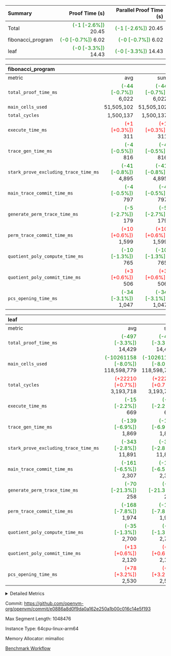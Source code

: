 | Summary | Proof Time (s) | Parallel Proof Time (s) |
|:---|---:|---:|
| Total | <span style='color: green'>(-1 [-2.6%])</span> 20.45 | <span style='color: green'>(-1 [-2.6%])</span> 20.45 |
| fibonacci_program | <span style='color: green'>(-0 [-0.7%])</span> 6.02 | <span style='color: green'>(-0 [-0.7%])</span> 6.02 |
| leaf | <span style='color: green'>(-0 [-3.3%])</span> 14.43 | <span style='color: green'>(-0 [-3.3%])</span> 14.43 |


| fibonacci_program |||||
|:---|---:|---:|---:|---:|
|metric|avg|sum|max|min|
| `total_proof_time_ms ` | <span style='color: green'>(-44 [-0.7%])</span> 6,022 | <span style='color: green'>(-44 [-0.7%])</span> 6,022 | <span style='color: green'>(-44 [-0.7%])</span> 6,022 | <span style='color: green'>(-44 [-0.7%])</span> 6,022 |
| `main_cells_used     ` |  51,505,102 |  51,505,102 |  51,505,102 |  51,505,102 |
| `total_cycles        ` |  1,500,137 |  1,500,137 |  1,500,137 |  1,500,137 |
| `execute_time_ms     ` | <span style='color: red'>(+1 [+0.3%])</span> 311 | <span style='color: red'>(+1 [+0.3%])</span> 311 | <span style='color: red'>(+1 [+0.3%])</span> 311 | <span style='color: red'>(+1 [+0.3%])</span> 311 |
| `trace_gen_time_ms   ` | <span style='color: green'>(-4 [-0.5%])</span> 816 | <span style='color: green'>(-4 [-0.5%])</span> 816 | <span style='color: green'>(-4 [-0.5%])</span> 816 | <span style='color: green'>(-4 [-0.5%])</span> 816 |
| `stark_prove_excluding_trace_time_ms` | <span style='color: green'>(-41 [-0.8%])</span> 4,895 | <span style='color: green'>(-41 [-0.8%])</span> 4,895 | <span style='color: green'>(-41 [-0.8%])</span> 4,895 | <span style='color: green'>(-41 [-0.8%])</span> 4,895 |
| `main_trace_commit_time_ms` | <span style='color: green'>(-4 [-0.5%])</span> 797 | <span style='color: green'>(-4 [-0.5%])</span> 797 | <span style='color: green'>(-4 [-0.5%])</span> 797 | <span style='color: green'>(-4 [-0.5%])</span> 797 |
| `generate_perm_trace_time_ms` | <span style='color: green'>(-5 [-2.7%])</span> 179 | <span style='color: green'>(-5 [-2.7%])</span> 179 | <span style='color: green'>(-5 [-2.7%])</span> 179 | <span style='color: green'>(-5 [-2.7%])</span> 179 |
| `perm_trace_commit_time_ms` | <span style='color: red'>(+10 [+0.6%])</span> 1,599 | <span style='color: red'>(+10 [+0.6%])</span> 1,599 | <span style='color: red'>(+10 [+0.6%])</span> 1,599 | <span style='color: red'>(+10 [+0.6%])</span> 1,599 |
| `quotient_poly_compute_time_ms` | <span style='color: green'>(-10 [-1.3%])</span> 765 | <span style='color: green'>(-10 [-1.3%])</span> 765 | <span style='color: green'>(-10 [-1.3%])</span> 765 | <span style='color: green'>(-10 [-1.3%])</span> 765 |
| `quotient_poly_commit_time_ms` | <span style='color: red'>(+3 [+0.6%])</span> 506 | <span style='color: red'>(+3 [+0.6%])</span> 506 | <span style='color: red'>(+3 [+0.6%])</span> 506 | <span style='color: red'>(+3 [+0.6%])</span> 506 |
| `pcs_opening_time_ms ` | <span style='color: green'>(-34 [-3.1%])</span> 1,047 | <span style='color: green'>(-34 [-3.1%])</span> 1,047 | <span style='color: green'>(-34 [-3.1%])</span> 1,047 | <span style='color: green'>(-34 [-3.1%])</span> 1,047 |

| leaf |||||
|:---|---:|---:|---:|---:|
|metric|avg|sum|max|min|
| `total_proof_time_ms ` | <span style='color: green'>(-497 [-3.3%])</span> 14,429 | <span style='color: green'>(-497 [-3.3%])</span> 14,429 | <span style='color: green'>(-497 [-3.3%])</span> 14,429 | <span style='color: green'>(-497 [-3.3%])</span> 14,429 |
| `main_cells_used     ` | <span style='color: green'>(-10261158 [-8.0%])</span> 118,598,779 | <span style='color: green'>(-10261158 [-8.0%])</span> 118,598,779 | <span style='color: green'>(-10261158 [-8.0%])</span> 118,598,779 | <span style='color: green'>(-10261158 [-8.0%])</span> 118,598,779 |
| `total_cycles        ` | <span style='color: red'>(+22210 [+0.7%])</span> 3,193,718 | <span style='color: red'>(+22210 [+0.7%])</span> 3,193,718 | <span style='color: red'>(+22210 [+0.7%])</span> 3,193,718 | <span style='color: red'>(+22210 [+0.7%])</span> 3,193,718 |
| `execute_time_ms     ` | <span style='color: green'>(-15 [-2.2%])</span> 669 | <span style='color: green'>(-15 [-2.2%])</span> 669 | <span style='color: green'>(-15 [-2.2%])</span> 669 | <span style='color: green'>(-15 [-2.2%])</span> 669 |
| `trace_gen_time_ms   ` | <span style='color: green'>(-139 [-6.9%])</span> 1,869 | <span style='color: green'>(-139 [-6.9%])</span> 1,869 | <span style='color: green'>(-139 [-6.9%])</span> 1,869 | <span style='color: green'>(-139 [-6.9%])</span> 1,869 |
| `stark_prove_excluding_trace_time_ms` | <span style='color: green'>(-343 [-2.8%])</span> 11,891 | <span style='color: green'>(-343 [-2.8%])</span> 11,891 | <span style='color: green'>(-343 [-2.8%])</span> 11,891 | <span style='color: green'>(-343 [-2.8%])</span> 11,891 |
| `main_trace_commit_time_ms` | <span style='color: green'>(-161 [-6.5%])</span> 2,307 | <span style='color: green'>(-161 [-6.5%])</span> 2,307 | <span style='color: green'>(-161 [-6.5%])</span> 2,307 | <span style='color: green'>(-161 [-6.5%])</span> 2,307 |
| `generate_perm_trace_time_ms` | <span style='color: green'>(-70 [-21.3%])</span> 258 | <span style='color: green'>(-70 [-21.3%])</span> 258 | <span style='color: green'>(-70 [-21.3%])</span> 258 | <span style='color: green'>(-70 [-21.3%])</span> 258 |
| `perm_trace_commit_time_ms` | <span style='color: green'>(-168 [-7.8%])</span> 1,974 | <span style='color: green'>(-168 [-7.8%])</span> 1,974 | <span style='color: green'>(-168 [-7.8%])</span> 1,974 | <span style='color: green'>(-168 [-7.8%])</span> 1,974 |
| `quotient_poly_compute_time_ms` | <span style='color: green'>(-35 [-1.3%])</span> 2,700 | <span style='color: green'>(-35 [-1.3%])</span> 2,700 | <span style='color: green'>(-35 [-1.3%])</span> 2,700 | <span style='color: green'>(-35 [-1.3%])</span> 2,700 |
| `quotient_poly_commit_time_ms` | <span style='color: red'>(+13 [+0.6%])</span> 2,120 | <span style='color: red'>(+13 [+0.6%])</span> 2,120 | <span style='color: red'>(+13 [+0.6%])</span> 2,120 | <span style='color: red'>(+13 [+0.6%])</span> 2,120 |
| `pcs_opening_time_ms ` | <span style='color: red'>(+78 [+3.2%])</span> 2,530 | <span style='color: red'>(+78 [+3.2%])</span> 2,530 | <span style='color: red'>(+78 [+3.2%])</span> 2,530 | <span style='color: red'>(+78 [+3.2%])</span> 2,530 |



<details>
<summary>Detailed Metrics</summary>

| group | num_segments | keygen_time_ms | commit_exe_time_ms |
| --- | --- | --- | --- |
| fibonacci_program | 1 | 343 | 6 | 

| group | air_name | quotient_deg | interactions | constraints |
| --- | --- | --- | --- | --- |
| fibonacci_program | AccessAdapterAir<16> | 2 | 5 | 14 | 
| fibonacci_program | AccessAdapterAir<2> | 2 | 5 | 14 | 
| fibonacci_program | AccessAdapterAir<32> | 2 | 5 | 14 | 
| fibonacci_program | AccessAdapterAir<4> | 2 | 5 | 14 | 
| fibonacci_program | AccessAdapterAir<64> | 2 | 5 | 14 | 
| fibonacci_program | AccessAdapterAir<8> | 2 | 5 | 14 | 
| fibonacci_program | BitwiseOperationLookupAir<8> | 2 | 2 | 4 | 
| fibonacci_program | MemoryMerkleAir<8> | 2 | 4 | 40 | 
| fibonacci_program | PersistentBoundaryAir<8> | 2 | 3 | 6 | 
| fibonacci_program | PhantomAir | 2 | 3 | 5 | 
| fibonacci_program | Poseidon2PeripheryAir<BabyBearParameters>, 1> | 2 | 1 | 286 | 
| fibonacci_program | ProgramAir | 1 | 1 | 4 | 
| fibonacci_program | RangeTupleCheckerAir<2> | 1 | 1 | 4 | 
| fibonacci_program | VariableRangeCheckerAir | 1 | 1 | 4 | 
| fibonacci_program | VmAirWrapper<Rv32BaseAluAdapterAir, BaseAluCoreAir<4, 8> | 2 | 19 | 43 | 
| fibonacci_program | VmAirWrapper<Rv32BaseAluAdapterAir, LessThanCoreAir<4, 8> | 2 | 17 | 39 | 
| fibonacci_program | VmAirWrapper<Rv32BaseAluAdapterAir, ShiftCoreAir<4, 8> | 2 | 23 | 90 | 
| fibonacci_program | VmAirWrapper<Rv32BranchAdapterAir, BranchEqualCoreAir<4> | 2 | 11 | 25 | 
| fibonacci_program | VmAirWrapper<Rv32BranchAdapterAir, BranchLessThanCoreAir<4, 8> | 2 | 13 | 41 | 
| fibonacci_program | VmAirWrapper<Rv32CondRdWriteAdapterAir, Rv32JalLuiCoreAir> | 2 | 10 | 22 | 
| fibonacci_program | VmAirWrapper<Rv32HintStoreAdapterAir, Rv32HintStoreCoreAir> | 2 | 15 | 17 | 
| fibonacci_program | VmAirWrapper<Rv32JalrAdapterAir, Rv32JalrCoreAir> | 2 | 16 | 20 | 
| fibonacci_program | VmAirWrapper<Rv32LoadStoreAdapterAir, LoadSignExtendCoreAir<4, 8> | 2 | 18 | 33 | 
| fibonacci_program | VmAirWrapper<Rv32LoadStoreAdapterAir, LoadStoreCoreAir<4> | 2 | 17 | 38 | 
| fibonacci_program | VmAirWrapper<Rv32MultAdapterAir, DivRemCoreAir<4, 8> | 2 | 25 | 88 | 
| fibonacci_program | VmAirWrapper<Rv32MultAdapterAir, MulHCoreAir<4, 8> | 2 | 24 | 38 | 
| fibonacci_program | VmAirWrapper<Rv32MultAdapterAir, MultiplicationCoreAir<4, 8> | 2 | 19 | 26 | 
| fibonacci_program | VmAirWrapper<Rv32RdWriteAdapterAir, Rv32AuipcCoreAir> | 2 | 11 | 15 | 
| fibonacci_program | VmConnectorAir | 2 | 3 | 9 | 
| leaf | AccessAdapterAir<2> | 4 | 5 | 12 | 
| leaf | AccessAdapterAir<4> | 4 | 5 | 12 | 
| leaf | AccessAdapterAir<8> | 4 | 5 | 12 | 
| leaf | FriReducedOpeningAir | 4 | 35 | 59 | 
| leaf | NativePoseidon2Air<BabyBearParameters>, 1> | 4 | 31 | 302 | 
| leaf | PhantomAir | 4 | 3 | 4 | 
| leaf | ProgramAir | 1 | 1 | 4 | 
| leaf | VariableRangeCheckerAir | 1 | 1 | 4 | 
| leaf | VmAirWrapper<BranchNativeAdapterAir, BranchEqualCoreAir<1> | 2 | 11 | 23 | 
| leaf | VmAirWrapper<JalNativeAdapterAir, JalCoreAir> | 4 | 7 | 6 | 
| leaf | VmAirWrapper<NativeAdapterAir<2, 0>, PublicValuesCoreAir> | 4 | 11 | 23 | 
| leaf | VmAirWrapper<NativeAdapterAir<2, 1>, FieldArithmeticCoreAir> | 4 | 15 | 23 | 
| leaf | VmAirWrapper<NativeLoadStoreAdapterAir<1>, NativeLoadStoreCoreAir<1> | 4 | 15 | 24 | 
| leaf | VmAirWrapper<NativeVectorizedAdapterAir<4>, FieldExtensionCoreAir> | 4 | 15 | 23 | 
| leaf | VmConnectorAir | 4 | 3 | 8 | 
| leaf | VolatileBoundaryAir | 4 | 4 | 16 | 

| group | air_name | idx | rows | prep_cols | perm_cols | main_cols | cells |
| --- | --- | --- | --- | --- | --- | --- | --- |
| leaf | AccessAdapterAir<2> | 0 | 524,288 |  | 16 | 11 | 14,155,776 | 
| leaf | AccessAdapterAir<4> | 0 | 262,144 |  | 16 | 13 | 7,602,176 | 
| leaf | AccessAdapterAir<8> | 0 | 65,536 |  | 16 | 17 | 2,162,688 | 
| leaf | FriReducedOpeningAir | 0 | 131,072 |  | 76 | 64 | 18,350,080 | 
| leaf | NativePoseidon2Air<BabyBearParameters>, 1> | 0 | 32,768 |  | 36 | 348 | 12,582,912 | 
| leaf | PhantomAir | 0 | 32,768 |  | 8 | 6 | 458,752 | 
| leaf | ProgramAir | 0 | 131,072 |  | 8 | 10 | 2,359,296 | 
| leaf | VariableRangeCheckerAir | 0 | 262,144 | 2 | 8 | 1 | 2,359,296 | 
| leaf | VmAirWrapper<BranchNativeAdapterAir, BranchEqualCoreAir<1> | 0 | 1,048,576 |  | 28 | 23 | 53,477,376 | 
| leaf | VmAirWrapper<JalNativeAdapterAir, JalCoreAir> | 0 | 131,072 |  | 12 | 10 | 2,883,584 | 
| leaf | VmAirWrapper<NativeAdapterAir<2, 0>, PublicValuesCoreAir> | 0 | 64 |  | 16 | 23 | 2,496 | 
| leaf | VmAirWrapper<NativeAdapterAir<2, 1>, FieldArithmeticCoreAir> | 0 | 2,097,152 |  | 20 | 30 | 104,857,600 | 
| leaf | VmAirWrapper<NativeLoadStoreAdapterAir<1>, NativeLoadStoreCoreAir<1> | 0 | 2,097,152 |  | 20 | 31 | 106,954,752 | 
| leaf | VmAirWrapper<NativeVectorizedAdapterAir<4>, FieldExtensionCoreAir> | 0 | 32,768 |  | 20 | 40 | 1,966,080 | 
| leaf | VmConnectorAir | 0 | 2 | 1 | 8 | 4 | 24 | 
| leaf | VolatileBoundaryAir | 0 | 524,288 |  | 8 | 11 | 9,961,472 | 

| group | air_name | segment | rows | prep_cols | perm_cols | main_cols | cells |
| --- | --- | --- | --- | --- | --- | --- | --- |
| fibonacci_program | AccessAdapterAir<8> | 0 | 64 |  | 24 | 17 | 2,624 | 
| fibonacci_program | BitwiseOperationLookupAir<8> | 0 | 65,536 | 3 | 8 | 2 | 655,360 | 
| fibonacci_program | MemoryMerkleAir<8> | 0 | 512 |  | 20 | 32 | 26,624 | 
| fibonacci_program | PersistentBoundaryAir<8> | 0 | 64 |  | 12 | 20 | 2,048 | 
| fibonacci_program | PhantomAir | 0 | 2 |  | 12 | 6 | 36 | 
| fibonacci_program | Poseidon2PeripheryAir<BabyBearParameters>, 1> | 0 | 256 |  | 8 | 300 | 78,848 | 
| fibonacci_program | ProgramAir | 0 | 4,096 |  | 8 | 10 | 73,728 | 
| fibonacci_program | RangeTupleCheckerAir<2> | 0 | 524,288 | 2 | 8 | 1 | 4,718,592 | 
| fibonacci_program | VariableRangeCheckerAir | 0 | 262,144 | 2 | 8 | 1 | 2,359,296 | 
| fibonacci_program | VmAirWrapper<Rv32BaseAluAdapterAir, BaseAluCoreAir<4, 8> | 0 | 1,048,576 |  | 80 | 36 | 121,634,816 | 
| fibonacci_program | VmAirWrapper<Rv32BaseAluAdapterAir, LessThanCoreAir<4, 8> | 0 | 524,288 |  | 40 | 37 | 40,370,176 | 
| fibonacci_program | VmAirWrapper<Rv32BaseAluAdapterAir, ShiftCoreAir<4, 8> | 0 | 2 |  | 52 | 53 | 210 | 
| fibonacci_program | VmAirWrapper<Rv32BranchAdapterAir, BranchEqualCoreAir<4> | 0 | 262,144 |  | 48 | 26 | 19,398,656 | 
| fibonacci_program | VmAirWrapper<Rv32BranchAdapterAir, BranchLessThanCoreAir<4, 8> | 0 | 8 |  | 56 | 32 | 704 | 
| fibonacci_program | VmAirWrapper<Rv32CondRdWriteAdapterAir, Rv32JalLuiCoreAir> | 0 | 131,072 |  | 44 | 18 | 8,126,464 | 
| fibonacci_program | VmAirWrapper<Rv32HintStoreAdapterAir, Rv32HintStoreCoreAir> | 0 | 4 |  | 36 | 26 | 248 | 
| fibonacci_program | VmAirWrapper<Rv32JalrAdapterAir, Rv32JalrCoreAir> | 0 | 16 |  | 36 | 28 | 1,024 | 
| fibonacci_program | VmAirWrapper<Rv32LoadStoreAdapterAir, LoadStoreCoreAir<4> | 0 | 32 |  | 72 | 40 | 3,584 | 
| fibonacci_program | VmAirWrapper<Rv32RdWriteAdapterAir, Rv32AuipcCoreAir> | 0 | 16 |  | 28 | 21 | 784 | 
| fibonacci_program | VmConnectorAir | 0 | 2 | 1 | 12 | 4 | 32 | 

| group | idx | trace_gen_time_ms | total_proof_time_ms | total_cycles | total_cells | stark_prove_excluding_trace_time_ms | quotient_poly_compute_time_ms | quotient_poly_commit_time_ms | perm_trace_commit_time_ms | pcs_opening_time_ms | main_trace_commit_time_ms | main_cells_used | generate_perm_trace_time_ms | execute_time_ms |
| --- | --- | --- | --- | --- | --- | --- | --- | --- | --- | --- | --- | --- | --- | --- |
| leaf | 0 | 1,869 | 14,429 | 3,193,718 | 340,134,360 | 11,891 | 2,700 | 2,120 | 1,974 | 2,530 | 2,307 | 118,598,779 | 258 | 669 | 

| group | segment | trace_gen_time_ms | total_proof_time_ms | total_cycles | total_cells | stark_prove_excluding_trace_time_ms | quotient_poly_compute_time_ms | quotient_poly_commit_time_ms | perm_trace_commit_time_ms | pcs_opening_time_ms | main_trace_commit_time_ms | main_cells_used | generate_perm_trace_time_ms | execute_time_ms |
| --- | --- | --- | --- | --- | --- | --- | --- | --- | --- | --- | --- | --- | --- | --- |
| fibonacci_program | 0 | 816 | 6,022 | 1,500,137 | 197,453,854 | 4,895 | 765 | 506 | 1,599 | 1,047 | 797 | 51,505,102 | 179 | 311 | 

</details>


Commit: https://github.com/openvm-org/openvm/commit/e0886a8d0f9da0a162e250a1b00c016c14e5f193

Max Segment Length: 1048476

Instance Type: 64cpu-linux-arm64

Memory Allocator: mimalloc

[Benchmark Workflow](https://github.com/openvm-org/openvm/actions/runs/12718961264)
